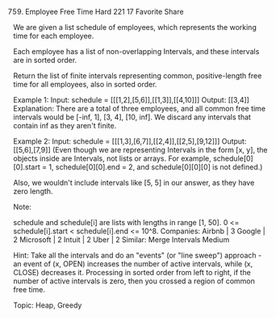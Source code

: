 759. Employee Free Time
Hard 221 17 Favorite Share

We are given a list schedule of employees, which represents the working time for each employee.

Each employee has a list of non-overlapping Intervals, and these intervals are in sorted order.

Return the list of finite intervals representing common, positive-length free time for all employees, also in sorted order.

Example 1:
Input: schedule = [[[1,2],[5,6]],[[1,3]],[[4,10]]]
Output: [[3,4]]
Explanation:
There are a total of three employees, and all common
free time intervals would be [-inf, 1], [3, 4], [10, inf].
We discard any intervals that contain inf as they aren't finite.

Example 2:
Input: schedule = [[[1,3],[6,7]],[[2,4]],[[2,5],[9,12]]]
Output: [[5,6],[7,9]]
(Even though we are representing Intervals in the form [x, y], the objects inside are Intervals, not lists or arrays. For example, schedule[0][0].start = 1, schedule[0][0].end = 2, and schedule[0][0][0] is not defined.)

Also, we wouldn't include intervals like [5, 5] in our answer, as they have zero length.

Note:

schedule and schedule[i] are lists with lengths in range [1, 50].
0 <= schedule[i].start < schedule[i].end <= 10^8.
Companies:
Airbnb | 3 Google | 2 Microsoft | 2 Intuit | 2 Uber | 2 
Similar: 
Merge Intervals Medium

Hint: 
Take all the intervals and do an "events" (or "line sweep") approach - an event of (x, OPEN) increases the number of active intervals, while (x, CLOSE) decreases it. Processing in sorted order from left to right, if the number of active intervals is zero, then you crossed a region of common free time.

Topic: Heap, Greedy
